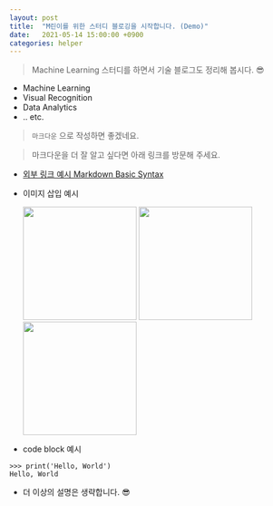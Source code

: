 ```yaml
---
layout: post
title:  "M린이를 위한 스터디 블로깅을 시작합니다. (Demo)"
date:   2021-05-14 15:00:00 +0900
categories: helper
---
```


> Machine Learning 스터디를 하면서 기술 블로그도 정리해 봅시다. 😎


- Machine Learning
- Visual Recognition
- Data Analytics
- .. etc.


> `마크다운` 으로 작성하면 좋겠네요.

> 마크다운을 더 잘 알고 싶다면 아래 링크를 방문해 주세요.

- [외부 링크 예시 Markdown Basic Syntax](https://www.markdownguide.org/basic-syntax/)

- 이미지 삽입 예시

  <img src="https://img.mz.co.kr/wp-content/uploads/2020/12/24153356/logo_aws.jpg" width="200"/>
  <img src="https://img.mz.co.kr/wp-content/uploads/2020/12/24153354/logo_googlecloud.jpg" width="200"/>
  <img src="https://img.mz.co.kr/wp-content/uploads/2020/12/24153354/logo_microsoftazure.jpg" width="200"/>


- code block 예시

```
>>> print('Hello, World')
Hello, World
```

- 더 이상의 설명은 생략합니다. 😎